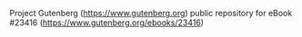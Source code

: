 Project Gutenberg (https://www.gutenberg.org) public repository for eBook #23416 (https://www.gutenberg.org/ebooks/23416)
